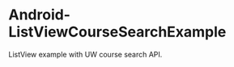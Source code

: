 Android-ListViewCourseSearchExample
===================================

ListView example with UW course search API.